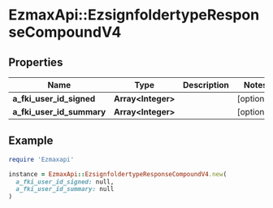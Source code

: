 # EzmaxApi::EzsignfoldertypeResponseCompoundV4

## Properties

| Name | Type | Description | Notes |
| ---- | ---- | ----------- | ----- |
| **a_fki_user_id_signed** | **Array&lt;Integer&gt;** |  | [optional] |
| **a_fki_user_id_summary** | **Array&lt;Integer&gt;** |  | [optional] |

## Example

```ruby
require 'Ezmaxapi'

instance = EzmaxApi::EzsignfoldertypeResponseCompoundV4.new(
  a_fki_user_id_signed: null,
  a_fki_user_id_summary: null
)
```


